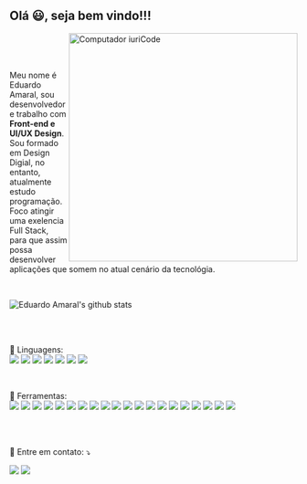 ## Olá 😃, seja bem vindo!!!

<img src="https://raw.githubusercontent.com/MicaelliMedeiros/micaellimedeiros/master/image/computer-illustration.png" min-width="400px" max-width="400px" width="400px" align="right" alt="Computador iuriCode">
<br>
<br>
<br>
<p align="left"> 
  Meu nome é Eduardo Amaral, sou desenvolvedor e trabalho com <strong>Front-end e UI/UX Design</strong>.<br>
  Sou formado em Design Digial, no entanto, atualmente estudo programação. Foco atingir uma exelencia Full Stack, para que assim possa desenvolver aplicações que somem no atual cenário da tecnológia.
</p>
<br>

![Eduardo Amaral's github stats](https://github-readme-stats.vercel.app/api?username=SrAmaral&show_icons=true&theme=dracula&hide=stars)

<br>
<br>
<p align="left">
  🦄 Linguagens: </strong>
<br>


<img src = "https://img.shields.io/badge/-HTML5-E34F26?style=flat&logo=html5&logoColor=white"> 
<img src = "https://img.shields.io/badge/-CSS3-1572B6?style=flat&logo=css3&logoColor=white">
<img src = "https://img.shields.io/badge/-Type%20Script-007ACC?style=flat&logo=TypeScript&logoColor=ffffff"> 
<img src="https://img.shields.io/badge/-JavaScript-eed718?style=flat&logo=javascript&logoColor=ffffff">
<img src="http://img.shields.io/badge/-Java-F89820?style=flat&logo=java&logoColor=white"> <img src="https://img.shields.io/badge/-C%20&%20C++-659ad2?style=flat&logo=c%2B%2B&logoColor=ffffff"> <img src="https://img.shields.io/badge/-Python-black?style=flat&logo=python&logoColor=white">
</p>
<br>
<p align="left">
  💼 Ferramentas: </strong>
<br>
<img src="https://img.shields.io/badge/-Yarn-2C8EBB?style=flat&logo=Yarn&logoColor=ffffff">
<img src="https://img.shields.io/badge/-Sass-CC6699?style=flat&logo=sass&logoColor=ffffff">
<img src="https://img.shields.io/badge/-Styles%20Components-DB7093?style=flat&logo=styled-components&logoColor=ffffff">
<img src="https://img.shields.io/badge/-Next.js-000000?style=flat&logo=Next.js&logoColor=ffffff">
<img src="https://img.shields.io/badge/-Cypress-17202C?style=flat&logo=Cypress&logoColor=ffffff">
<img src="https://img.shields.io/badge/-Storybook-FF4785?style=flat&logo=Storybook&logoColor=ffffff">
<img src="https://img.shields.io/badge/-Strapi-2E7EEA?style=flat&logo=Strapi&logoColor=ffffff">
<img src="https://img.shields.io/badge/-Apollo-311C87?style=flat&logo=Apollo%20GraphQL&logoColor=ffffff">
<img src="https://img.shields.io/badge/-Jest-C21325?style=flat&logo=Jest&logoColor=ffffff">
<img src="https://img.shields.io/badge/-Testing%20Library-inactive?style=flat&logo=Octopus%20Deploy&logoColor=ffffff">
<img src="https://img.shields.io/badge/-React-61DAFB?style=flat&logo=react&logoColor=00c8ff">
<img src="https://img.shields.io/badge/-PostgreSQL-336791?style=flat&logo=PostgreSQLl&logoColor=FFFFFF">
<img src="https://img.shields.io/badge/-Express.js-787878?style=flat">
<img src="https://img.shields.io/badge/-Node.js-339933?style=flat&logo=Node.js&logoColor=white">
<img src="https://img.shields.io/badge/-Progressive Web Apps-5A0FC8?style=flat">
<img src="http://img.shields.io/badge/-Git-F05032?style=flat&logo=git&logoColor=FFFFFF">
<img src="http://img.shields.io/badge/-Github-181717?style=flat&logo=github&logoColor=FFFFFF">
<img src="http://img.shields.io/badge/-VS%20Code-007ACC?style=flat&logo=visual%20studio%20code&logoColor=white">
<img src="http://img.shields.io/badge/-Heroku-430098?style=flat&logo=heroku&logoColor=white">
<img src="http://img.shields.io/badge/-Vercel-black?style=flat&logo=vercel&logoColor=white">
</p>
<br>
<br>
<p align="left">
  💌 Entre em contato: ⤵️
</p>
<p align="left">
  <a href="#" alt="Gmail">
  <img src="https://img.shields.io/badge/-Gmail-D14836?style=flat-square&labelColor=FF0000&logo=gmail&logoColor=white&link=edu.amaral8@gmail.com" /></a>
  <a href="#" alt="Linkedin">
  <img src="https://img.shields.io/badge/-Linkedin-0077B5?style=flat-square&logo=Linkedin&logoColor=white&link=https://www.linkedin.com/in/eduardo-amaral-4a6272189/" /></a>
</p>  
